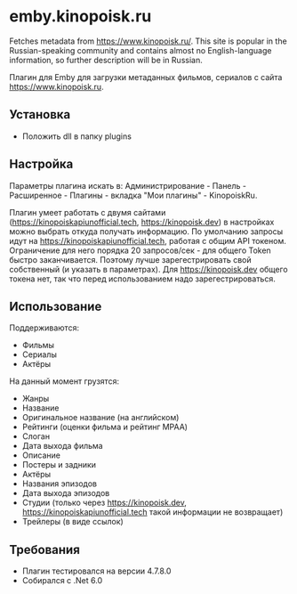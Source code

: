 # emby.kinopoisk.ru

Fetches metadata from https://www.kinopoisk.ru/. This site is popular in the Russian-speaking community and contains almost no English-language information, so further description will be in Russian.

Плагин для Emby для загрузки метаданных фильмов, сериалов с сайта https://www.kinopoisk.ru.

## Установка

* Положить dll в папку plugins

## Настройка

Параметры плагина искать в: Администрирование - Панель - Расширенное - Плагины - вкладка "Мои плагины" - KinopoiskRu.

Плагин умеет работать с двумя сайтами (https://kinopoiskapiunofficial.tech, https://kinopoisk.dev) в настройках можно выбрать откуда получать информацию. По умолчанию запросы идут на https://kinopoiskapiunofficial.tech, работая с общим API токеном. Ограничение для него порядка 20 запросов/сек - для общего Token быстро заканчивается. Поэтому лучше зарегестрировать свой собственный (и указать в параметрах). Для https://kinopoisk.dev общего токена нет, так что перед использованием надо зарегестрироваться.

## Использование

Поддерживаются:
- Фильмы
- Сериалы
- Актёры

На данный момент грузятся:
- Жанры
- Название
- Оригинальное название (на английском)
- Рейтинги (оценки фильма и рейтинг MPAA)
- Слоган
- Дата выхода фильма
- Описание
- Постеры и задники
- Актёры
- Названия эпизодов
- Дата выхода эпизодов
- Студии (только через https://kinopoisk.dev, https://kinopoiskapiunofficial.tech такой информации не возвращает)
- Трейлеры (в виде ссылок)

## Требования

* Плагин тестировался на версии 4.7.8.0
* Собирался c .Net 6.0
